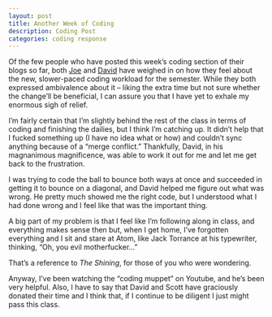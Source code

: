 ```yaml
---
layout: post
title: Another Week of Coding
description: Coding Post
categories: coding response
---
```

Of the few people who have posted this week’s coding section of their blogs so far, both [Joe](joetorok.github.io/) and [David](davidlnowak.github.io/) have weighed in on how they feel about the new, slower-paced coding workload for the semester. While they both expressed ambivalence about it – liking the extra time but not sure whether the change’ll be beneficial, I can assure you that I have yet to exhale my enormous sigh of relief.

I’m fairly certain that I’m slightly behind the rest of the class in terms of coding and finishing the dailies, but I think I’m catching up. It didn’t help that I fucked something up (I have no idea what or how) and couldn’t sync anything because of a “merge conflict.” Thankfully, David, in his magnanimous magnificence, was able to work it out for me and let me get back to the frustration.

I was trying to code the ball to bounce both ways at once and succeeded in getting it to bounce on a diagonal, and David helped me figure out what was wrong. He pretty much showed me the right code, but I understood what I had done wrong and I feel like that was the important thing.

A big part of my problem is that I feel like I’m following along in class, and everything makes sense then but, when I get home, I’ve forgotten everything and I sit and stare at Atom, like Jack Torrance at his typewriter, thinking, “Oh, you evil motherfucker…”

That’s a reference to *The Shining*, for those of you who were wondering.

Anyway, I’ve been watching the “coding muppet” on Youtube, and he’s been very helpful. Also, I have to say that David and Scott have graciously donated their time and I think that, if I continue to be diligent I just might pass this class.
